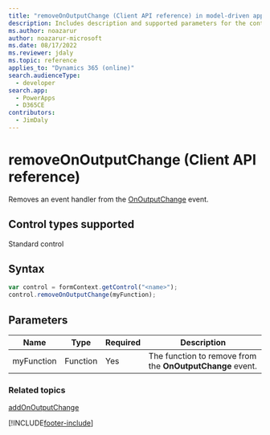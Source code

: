 ```yaml
---
title: "removeOnOutputChange (Client API reference) in model-driven apps| MicrosoftDocs"
description: Includes description and supported parameters for the control.removeOnOutputChange method.
ms.author: noazarur
author: noazarur-microsoft
ms.date: 08/17/2022
ms.reviewer: jdaly
ms.topic: reference
applies_to: "Dynamics 365 (online)"
search.audienceType: 
  - developer
search.app: 
  - PowerApps
  - D365CE
contributors:
  - JimDaly
---
```

# removeOnOutputChange (Client API reference)

Removes an event handler from the [OnOutputChange](../events/onoutputchange.md) event.

## Control types supported

Standard control

## Syntax

```JavaScript
var control = formContext.getControl("<name>");
control.removeOnOutputChange(myFunction);
```

## Parameters

|Name | Type | Required | Description|
|--|--|--|--|
|myFunction |Function |Yes|The function to remove from the **OnOutputChange** event.| 

### Related topics

[addOnOutputChange](addonoutputchange.md)




[!INCLUDE[footer-include](../../../../../includes/footer-banner.md)]